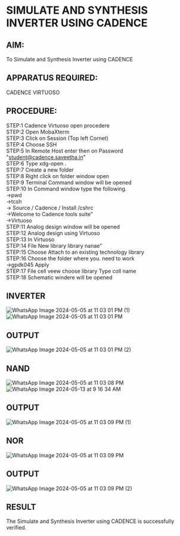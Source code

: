 # SIMULATE AND SYNTHESIS INVERTER USING CADENCE 

## AIM: 
   To Simulate and Synthesis Inverter using CADENCE 
## APPARATUS REQUIRED: 
   CADENCE VIRTUOSO 
## PROCEDURE: 
STEP:1 Cadence Virtuoso open procedere<br>
STEP:2 Open MobaXterm<br>
STEP:3 Click on Session (Top left Cornet)<br>
STEP:4 Choose SSH<br>
STEP:5 In Remote Host enter then on Password "student@cadence.saveetha.in" <br>
STEP:6 Type xdg-open .<br>
STEP:7 Create a new folder<br>
STEP:8 Right click on folder window open<br>
STEP:9 Terminal Command window will be opened<br>
STEP:10 In Command window type the following.<br>
      ->pwd<br>
      ->tcsh<br>
      -> Source / Cadence / Install /cshrc<br>
      ->Welcome to Cadence tools suite"<br>
      ->Virtuoso<br>
STEP:11 Analog design window will be opened<br>
STEP:12 Analog design using Virtuoso<br>
STEP:13 In Virtuoso <br>
STEP:14 File New library library nanae"<br>
STEP:15 Choose Attach to an existing technology library<br>
STEP:16 Choose the folder where you. need to work<br>
        ->gpdk045 Apply<br>
STEP:17 File cell veew choose library Type coll name<br>
STEP:18 Schematic windere will be opened<br>
## INVERTER
![WhatsApp Image 2024-05-05 at 11 03 01 PM (1)](https://github.com/Sricharumathy/VLSI-LAB-EXP-6/assets/159044760/ada8a816-eeeb-4a7c-a170-00a44adfff79)
![WhatsApp Image 2024-05-05 at 11 03 01 PM](https://github.com/Sricharumathy/VLSI-LAB-EXP-6/assets/159044760/cb562e23-d165-40d8-9f01-a5ced71df7b8)
## OUTPUT
![WhatsApp Image 2024-05-05 at 11 03 01 PM (2)](https://github.com/Sricharumathy/VLSI-LAB-EXP-6/assets/159044760/94659468-32bc-4e04-97c7-e62901079e98)
## NAND
![WhatsApp Image 2024-05-05 at 11 03 08 PM](https://github.com/Sricharumathy/VLSI-LAB-EXP-6/assets/159044760/3ce118d9-70f4-4b86-a9ee-2959df2f50e2)
![WhatsApp Image 2024-05-13 at 9 16 34 AM](https://github.com/Sricharumathy/VLSI-LAB-EXP-6/assets/159044760/35c276ea-ab90-4918-b30c-238c59a27c43)

## OUTPUT
![WhatsApp Image 2024-05-05 at 11 03 09 PM (1)](https://github.com/Sricharumathy/VLSI-LAB-EXP-6/assets/159044760/1838d18b-94d7-4360-b526-58ab923cd972)
## NOR
![WhatsApp Image 2024-05-05 at 11 03 09 PM](https://github.com/Sricharumathy/VLSI-LAB-EXP-6/assets/159044760/40beeb9a-9e72-4b57-b564-af754951e2e9)
## OUTPUT
![WhatsApp Image 2024-05-05 at 11 03 09 PM (2)](https://github.com/Sricharumathy/VLSI-LAB-EXP-6/assets/159044760/3caac581-7b26-4528-b8ca-174761ccfe31)
## RESULT
The Simulate and Synthesis Inverter using CADENCE is successfully verified.




